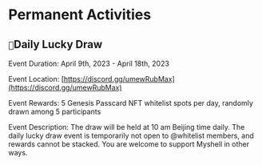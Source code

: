 # Permanent Activities

## `🎉`Daily Lucky Draw

Event Duration: April 9th, 2023 - April 18th, 2023

Event Location: [https://discord.gg/umewRubMax](https://discord.gg/umewRubMax)

Event Rewards: 5 Genesis Passcard NFT whitelist spots per day, randomly drawn among 5 participants

Event Description: The draw will be held at 10 am Beijing time daily. The daily lucky draw event is temporarily not open to @whitelist members, and rewards cannot be stacked. You are welcome to support Myshell in other ways.
